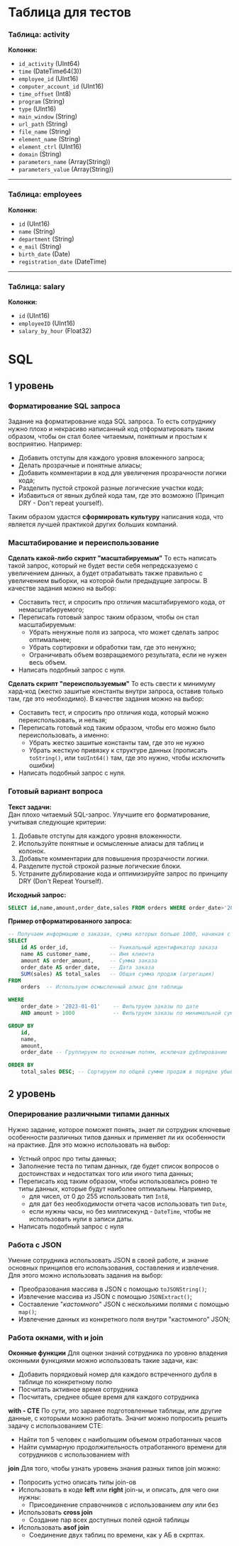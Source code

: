 # Таблица для тестов
### Таблица: **activity**

**Колонки:**

- `id_activity` (UInt64)
- `time` (DateTime64(3))
- `employee_id` (UInt16)
- `computer_account_id` (UInt16)
- `time_offset` (Int8)
- `program` (String)
- `type` (UInt16)
- `main_window` (String)
- `url_path` (String)
- `file_name` (String)
- `element_name` (String)
- `element_ctrl` (UInt16)
- `domain` (String)
- `parameters_name` (Array(String))
- `parameters_value` (Array(String))

---

### Таблица: **employees**

**Колонки:**

- `id` (UInt16)
- `name` (String)
- `department` (String)
- `e_mail` (String)
- `birth_date` (Date)
- `registration_date` (DateTime)

---

### Таблица: **salary**

**Колонки:**

- `id` (UInt16)
- `employeeID` (UInt16)
- `salary_by_hour` (Float32)

# SQL
## 1 уровень
### Форматирование SQL запроса
Задание на форматирование кода SQL запроса. То есть сотруднику нужно плохо и некрасиво написанный код отформатировать таким образом, чтобы он стал более читаемым, понятным и простым к восприятию. Например:
- Добавить отступы для каждого уровня вложенного запроса;
- Делать прозрачные и понятные алиасы;
- Добавить комментарии в код для увеличения прозрачности логики кода;
- Разделить пустой строкой разные логические участки кода;
- Избавиться от явных дублей кода там, где это возможно (Принцип DRY - Don't repeat yourself).

Таким образом удастся **сформировать культуру** написания кода, что является лучшей практикой других больших компаний.

### Масштабирование и переиспользование
**Сделать какой-либо скрипт "масштабируемым"**
То есть написать такой запрос, который не будет вести себя непредсказуемо с увеличением данных, а будет отрабатывать также правильно с увеличением выборки, на которой были предыдущие запросы.
В качестве задания можно на выбор:
* Составить тест, и спросить про отличия масштабируемого кода, от немасштабируемого;
* Переписать готовый запрос таким образом, чтобы он стал масштабируемым:
	* Убрать ненужные поля из запроса, что может сделать запрос оптимальнее;
	* Убрать сортировки и обработки там, где это ненужно; 
	* Ограничивать объем возвращаемого результата, если не нужен весь объем.
* Написать подобный запрос с нуля.

**Сделать скрипт "переиспользуемым"**
То есть свести к минимуму хард-код (жестко зашитые константы внутри запроса, оставив только там, где это необходимо).
В качестве задания можно на выбор:
- Составить тест, и спросить про отличия кода, который можно переиспользовать, и нельзя;
- Переписать готовый код таким образом, чтобы его можно было переиспользовать, а именно:
	- Убрать жестко зашитые константы там, где это не нужно
	- Убрать жесткую привязку к структуре данных (прописать `toString()`, или `toUInt64()` там, где это нужно, чтобы исключить ошибки)
- Написать подобный запрос с нуля.

### Готовый вариант вопроса
**Текст задачи:**  
Дан плохо читаемый SQL-запрос. Улучшите его форматирование, учитывая следующие критерии:

1. Добавьте отступы для каждого уровня вложенности.
2. Используйте понятные и осмысленные алиасы для таблиц и колонок.
3. Добавьте комментарии для повышения прозрачности логики.
4. Разделите пустой строкой разные логические блоки.
5. Устраните дублирование кода и оптимизируйте запрос по принципу DRY (Don't Repeat Yourself).

**Исходный запрос:**
```sql
SELECT id,name,amount,order_date,sales FROM orders WHERE order_date>'2023-01-01' AND amount>1000 GROUP BY id,name,amount,order_date,sales ORDER BY sales DESC;

```

**Пример отформатированного запроса:**
```sql
-- Получаем информацию о заказах, сумма которых больше 1000, начиная с 1 января 2023 года
SELECT 
    id AS order_id,             -- Уникальный идентификатор заказа
    name AS customer_name,      -- Имя клиента
    amount AS order_amount,     -- Сумма заказа
    order_date AS order_date,   -- Дата заказа
    SUM(sales) AS total_sales   -- Общая сумма продаж (агрегация)
FROM 
    orders  -- Используем осмысленный алиас для таблицы

WHERE 
    order_date > '2023-01-01'    -- Фильтруем заказы по дате
    AND amount > 1000            -- Фильтруем заказы по минимальной сумме

GROUP BY 
    id, 
    name, 
    amount, 
    order_date -- Группируем по основным полям, исключая дублирование

ORDER BY 
    total_sales DESC; -- Сортируем по общей сумме продаж в порядке убывания
```

## 2 уровень
### Оперирование различными типами данных
Нужно задание, которое поможет понять, знает ли сотрудник ключевые особенности различных типов данных и применяет ли их особенности на практике. Для это можно использовать на выбор:
- Устный опрос про типы данных;
- Заполнение теста по типам данных, где будет список вопросов о достоинствах и недостатках того или иного типа данных;
- Переписать код таким образом, чтобы использовались ровно те типы данных, которые будут наиболее оптимальны. Например, 
	- для чисел, от 0 до 255 использовать тип `Int8`, 
	- для дат без необходимости отчета часов использовать тип `Date`, 
	- если нужны часы, но без миллисекунд - `DateTime`, чтобы не использовать нули в записи даты.
- Написать подобный запрос с нуля

### Работа с JSON
Умение сотрудника использовать JSON в своей работе, и знание основных принципов его использования, составления и извлечения. 
Для этого можно использовать задания на выбор:
- Преобразования массива в JSON  с помощью `toJSONString()`;
- Извлечение массива из JSON с помощью `JSONExtract()`;
- Составление "*кастомного*" JSON с несколькими полями с помощью `map()`;
- Извлечение данных из конкретного поля внутри "кастомного" JSON;

### Работа окнами, with и join
**Оконные функции**
Для оценки знаний сотрудника по уровню владения оконными функциями можно использовать такие задачи, как:
- Добавить порядковый номер для каждого встреченного дубля в таблице по конкретному полю
- Посчитать активное время сотрудника
- Посчитать, среднее общее время для каждого сотрудника

**with - CTE**
По сути, это заранее подготовленные таблицы, или другие данные, с которыми можно работать. Значит можно попросить решить задачу с использованием CTE:
- Найти топ 5 человек с наибольшим объемом отработанных часов
- Найти суммарную продолжительность отработанного времени для сотрудников с использованием with

**join**
Для того, чтобы узнать уровень знания разных типов join можно:
- Попросить устно описать типы join-ов
- Использовать в коде **left** или **right** join-ы, и описать, для чего они нужны:
	- Присоединение справочников с использованием *any* или без
- Использовать **cross join**
	- Создание пар всех доступных полей одной таблицы 
- Использовать **asof join**
	- Соединение  двух таблиц по времени, как у АБ в скрптах.

